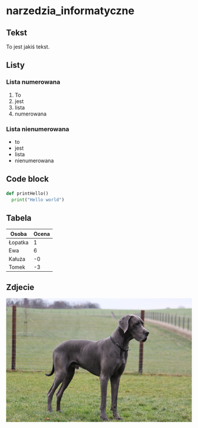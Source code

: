 # narzedzia_informatyczne
## Tekst
To jest jakiś tekst.
## Listy
### Lista numerowana
1. To
2. jest
3. lista
4. numerowana 
### Lista nienumerowana 
* to
* jest
* lista
* nienumerowana
## Code block
```python
def printHello()
  print("Hello world")
```
## Tabela
| Osoba | Ocena | 
|-------|-------|
| Łopatka | 1 |
| Ewa | 6 |
| Kałuża | -0 |
| Tomek | -3 |
## Zdjecie
![zdjecie psa](/animals/dog.jpg)